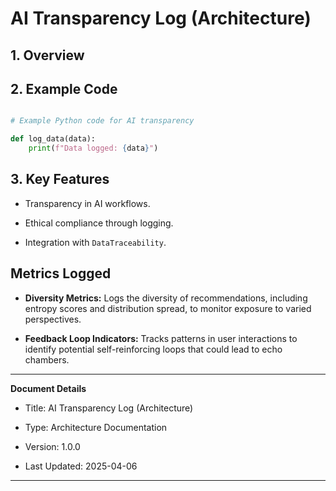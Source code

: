 # AI Transparency Log (Architecture)

## 1. Overview

## 2. Example Code

```python

# Example Python code for AI transparency

def log_data(data):
    print(f"Data logged: {data}")

```

## 3. Key Features

* Transparency in AI workflows.

* Ethical compliance through logging.

* Integration with `DataTraceability`.

## Metrics Logged

* **Diversity Metrics:** Logs the diversity of recommendations, including entropy scores and distribution spread, to monitor exposure to varied perspectives.

* **Feedback Loop Indicators:** Tracks patterns in user interactions to identify potential self-reinforcing loops that could lead to echo chambers.

---

**Document Details**

* Title: AI Transparency Log (Architecture)

* Type: Architecture Documentation

* Version: 1.0.0

* Last Updated: 2025-04-06

---
